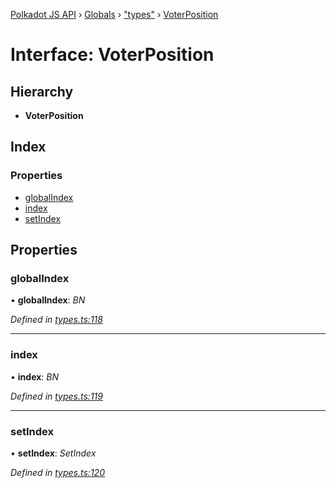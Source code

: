 [Polkadot JS API](../README.md) › [Globals](../globals.md) › ["types"](../modules/_types_.md) › [VoterPosition](_types_.voterposition.md)

# Interface: VoterPosition

## Hierarchy

* **VoterPosition**

## Index

### Properties

* [globalIndex](_types_.voterposition.md#globalindex)
* [index](_types_.voterposition.md#index)
* [setIndex](_types_.voterposition.md#setindex)

## Properties

###  globalIndex

• **globalIndex**: *BN*

*Defined in [types.ts:118](https://github.com/polkadot-js/api/blob/b911bdbd2d/packages/api-derive/src/types.ts#L118)*

___

###  index

• **index**: *BN*

*Defined in [types.ts:119](https://github.com/polkadot-js/api/blob/b911bdbd2d/packages/api-derive/src/types.ts#L119)*

___

###  setIndex

• **setIndex**: *SetIndex*

*Defined in [types.ts:120](https://github.com/polkadot-js/api/blob/b911bdbd2d/packages/api-derive/src/types.ts#L120)*
